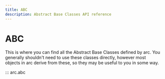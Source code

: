 ```yaml
---
title: ABC
description: Abstract Base Classes API reference
---
```


# ABC

This is where you can find all the Abstract Base Classes defined by arc. You generally shouldn't need to use these classes directly, however most objects in arc derive from these, so they may be useful to you in some way.

::: arc.abc

